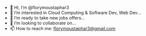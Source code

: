- 👋 Hi, I’m @florymoustaphar3
- 👀 I’m interested in Cloud Computing & Software Dev, Web Dev...
- 🌱 I’m ready to take new jobs offers...
- 💞️ I’m looking to collaborate on...
- 📫 How to reach me: florymoustaphar3@gmail.com

<!---
florymoustaphar3/florymoustaphar3 is a ✨ special ✨ repository because its `README.md` (this file) appears on your GitHub profile.
You can click the Preview link to take a look at your changes.
--->
